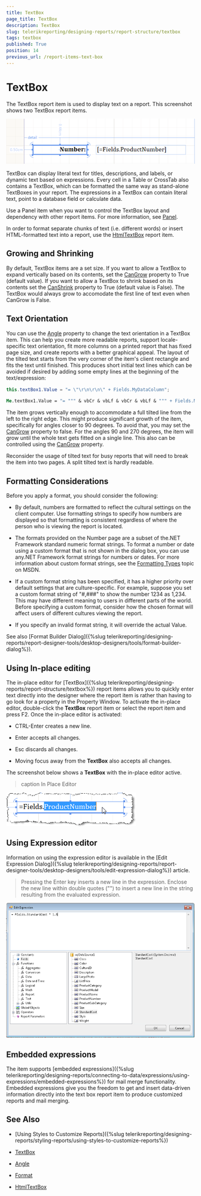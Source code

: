 ```yaml
---
title: TextBox
page_title: TextBox 
description: TextBox
slug: telerikreporting/designing-reports/report-structure/textbox
tags: textbox
published: True
position: 14
previous_url: /report-items-text-box
---
```


# TextBox

The TextBox report item is used to display text on a report. This screenshot shows two TextBox report items.  

  ![](images/Textbox.png)

TextBox can display literal text for titles, descriptions, and labels, or dynamic text based on expressions. Every cell in a Table or CrossTab also contains a TextBox, which can be formatted the same way as stand-alone TextBoxes in your report. The expressions in a TextBox can contain literal text, point to a database field or calculate data. 

Use a Panel item when you want to control the TextBox layout and dependency with other report items. For more information, see [Panel](/reporting/api/Telerik.Reporting.Panel). 

In order to format separate chunks of text (i.e. different words) or insert HTML-formatted text into a report, use the [HtmlTextBox](/reporting/api/Telerik.Reporting.HtmlTextBox) report item. 

## Growing and Shrinking

By default, TextBox items are a set size. If you want to allow a TextBox to expand vertically based on its contents, set the [CanGrow](/reporting/api/Telerik.Reporting.TextItemBase#Telerik_Reporting_TextItemBase_CanGrow)  property to True (default value). If you want to allow a TextBox to shrink based on its contents set the [CanShrink](/reporting/api/Telerik.Reporting.TextItemBase#Telerik_Reporting_TextItemBase_CanShrink)  property to True (default value is False). The TextBox would always grow to accomodate the first line of text even when CanGrow is False. 

## Text Orientation

You can use the [Angle](/reporting/api/Telerik.Reporting.TextItemBase#Telerik_Reporting_TextItemBase_Angle) property to change the text orientation in a TextBox item. This can help you create more readable reports, support locale-specific text orientation, fit more columns on a printed report that has fixed page size, and create reports with a better graphical appeal. The layout of the tilted text starts from the very corner of the item's client rectangle and fits the text until finished. This produces short initial text lines which can be avoided if desired by adding some empty lines at the beginning of the text/expression: 

    
````cs
this.textBox1.Value = "= \"\r\n\r\n\" + Fields.MyDataColumn";
````
````vb
Me.textBox1.Value = "= """ & vbCr & vbLf & vbCr & vbLf & """ + Fields.MyDataColumn"
````

The item grows vertically enough to accommodate a full tilted line from the left to the right edge. This might produce significant growth of the item, specifically for angles closer to 90 degrees. To avoid that, you may set the  [CanGrow](/reporting/api/Telerik.Reporting.TextItemBase#Telerik_Reporting_TextItemBase_CanGrow) property to false. For the angles 90 and 270 degrees, the item will grow until the whole text gets fitted on a single line. This also can be controlled using the  [CanGrow](/reporting/api/Telerik.Reporting.TextItemBase#Telerik_Reporting_TextItemBase_CanGrow) property. 

Reconsider the usage of tilted text for busy reports that will need to break the item into two pages. A split tilted text is hardly readable. 

## Formatting Considerations

Before you apply a format, you should consider the following: 

* By default, numbers are formatted to reflect the cultural settings on the client computer. Use formatting strings to specify how numbers are displayed so that formatting is consistent regardless of where the person who is viewing the report is located. 

* The formats provided on the Number page are a subset of the.NET Framework standard numeric format strings. To format a number or date using a custom format that is not shown in the dialog box, you can use any.NET Framework format strings for numbers or dates. For more information about custom format strings, see the [Formatting Types](http://msdn.microsoft.com/en-us/library/fbxft59x%28VS.95%29.aspx) topic on MSDN. 

* If a custom format string has been specified, it has a higher priority over default settings that are culture-specific. For example, suppose you set a custom format string of "#,###" to show the number 1234 as 1,234. This may have different meaning to users in different parts of the world. Before specifying a custom format, consider how the chosen format will affect users of different cultures viewing the report. 

* If you specify an invalid format string, it will override the actual Value.

See also [Format Builder Dialog]({%slug telerikreporting/designing-reports/report-designer-tools/desktop-designers/tools/format-builder-dialog%}).         

## Using In-place editing

The in-place editor for [TextBox]({%slug telerikreporting/designing-reports/report-structure/textbox%}) report items allows you to quickly enter text directly into the designer where the report item is rather than having to go look for a property in the Property Window. To activate the in-place editor, double-click the __TextBox__ report item or select the report item and press F2. Once the in-place editor is activated: 

* CTRL-Enter creates a new line.

* Enter accepts all changes.

* Esc discards all changes.

* Moving focus away from the __TextBox__ also accepts all changes.

The screenshot below shows a __TextBox__ with the in-place editor active. 

>caption In Place Editor  

  ![](images/Items001.png)

## Using Expression editor

Information on using the expression editor is available in the [Edit Expression Dialog]({%slug telerikreporting/designing-reports/report-designer-tools/desktop-designers/tools/edit-expression-dialog%}) article. 

> Pressing the Enter key inserts a new line in the expression. Enclose the new line within double quotes ("") to insert a new line in the string resulting from the evaluated expression. 


  ![](images/UI014.png)

## Embedded expressions

The item supports [embedded expressions]({%slug telerikreporting/designing-reports/connecting-to-data/expressions/using-expressions/embedded-expressions%}) for mail merge functionality. Embedded expressions give you the freedom to get and insert data-driven information directly into the text box report item to produce customized reports and mail merging. 


## See Also

* [Using Styles to Customize Reports]({%slug telerikreporting/designing-reports/styling-reports/using-styles-to-customize-reports%}) 

* [TextBox](/reporting/api/Telerik.Reporting.TextBox)  

* [Angle](/reporting/api/Telerik.Reporting.TextItemBase#Telerik_Reporting_TextItemBase_Angle)  

* [Format](/reporting/api/Telerik.Reporting.TextItemBase#Telerik_Reporting_TextItemBase_Format)  

* [HtmlTextBox](/reporting/api/Telerik.Reporting.HtmlTextBox)
